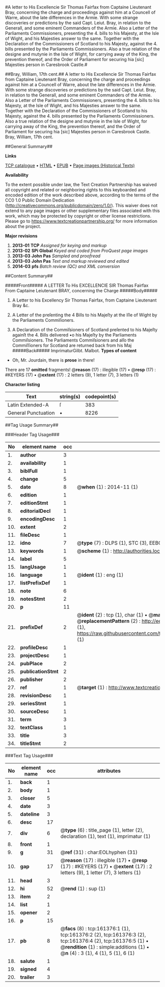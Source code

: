 #A letter to His Excellencie Sir Thomas Fairfax from Captaine Lieutenant Bray, concerning the charge and proceedings against him at a Councell of Warre, about the late differences in the Armie. With some strange discoveries or predictions by the said Capt. Leiut. Bray, in relation to the Generall, and some eminent Commanders of the Armie. Also a Letter of the Parliaments Commissioners, presenting the 4. bills to his Majesty, at the Isle of Wight, and his Majesties answer to the same. Together with the Declaration of the Commissioners of Scotland to his Majesty, against the 4. bills presented by the Parliaments Commissioners. Also a true relation of the designe and mutynie in the Isle of Wight, for carrying away of the King, the prevention thereof, and the Order of Parliament for securing hia [sic] Majesties person in Caresbrook Castle.#

##Bray, William, 17th cent.##
A letter to His Excellencie Sir Thomas Fairfax from Captaine Lieutenant Bray, concerning the charge and proceedings against him at a Councell of Warre, about the late differences in the Armie. With some strange discoveries or predictions by the said Capt. Leiut. Bray, in relation to the Generall, and some eminent Commanders of the Armie. Also a Letter of the Parliaments Commissioners, presenting the 4. bills to his Majesty, at the Isle of Wight, and his Majesties answer to the same. Together with the Declaration of the Commissioners of Scotland to his Majesty, against the 4. bills presented by the Parliaments Commissioners. Also a true relation of the designe and mutynie in the Isle of Wight, for carrying away of the King, the prevention thereof, and the Order of Parliament for securing hia [sic] Majesties person in Caresbrook Castle.
Bray, William, 17th cent.

##General Summary##

**Links**

[TCP catalogue](http://www.ota.ox.ac.uk/tcp/)  • 
[HTML](http://tei.it.ox.ac.uk/tcp/Texts-HTML/free/A77/A77281.html)  • 
[EPUB](http://tei.it.ox.ac.uk/tcp/Texts-EPUB/free/A77/A77281.epub) • 
[Page images (Historical Texts)](https://historicaltexts.jisc.ac.uk/eebo-99864237e)

**Availability**

To the extent possible under law, the Text Creation Partnership has waived all copyright and related or neighboring rights to this keyboarded and encoded edition of the work described above, according to the terms of the CC0 1.0 Public Domain Dedication (http://creativecommons.org/publicdomain/zero/1.0/). This waiver does not extend to any page images or other supplementary files associated with this work, which may be protected by copyright or other license restrictions. Please go to https://www.textcreationpartnership.org/ for more information about the project.

**Major revisions**

1. __2013-01__ __TCP__ *Assigned for keying and markup*
1. __2013-02__ __SPi Global__ *Keyed and coded from ProQuest page images*
1. __2013-03__ __John Pas__ *Sampled and proofread*
1. __2013-03__ __John Pas__ *Text and markup reviewed and edited*
1. __2014-03__ __pfs__ *Batch review (QC) and XML conversion*

##Content Summary##

#####Front#####
A LETTER To His EXCELLENCIE SIR Thomas Fairfax From Captaine Leiutenant BRAY, concerning the Charge 
#####Body#####

1. A Letter to his Excellency Sir Thomas Fairfax, from Captaine Lieutenant Bray &c.

1. A Letter of the preſenting the 4 Bills to his Majeſty at the Iſle of Wight by the Parliaments Commiſioners.

1. A Declaration of the Commiſsioners of Scotland preſented to his Majeſty againſt the 4. Bills delivered •o his Majeſty by the Parliaments Commiſsioners.
The Parliaments Commiſsioners and alſo the Commiſſioners for Scotland are returned back from his Maj
#####Back#####
ImprimaturGilbt. Malbot.
**Types of content**

  * Oh, Mr. Jourdain, there is **prose** in there!

There are 17 **omitted** fragments! 
 @__reason__ (17) : illegible (17)  •  @__resp__ (17) : #KEYERS (17)  •  @__extent__ (17) : 2 letters (9), 1 letter (7), 3 letters (1)

**Character listing**


|Text|string(s)|codepoint(s)|
|---|---|---|
|Latin Extended-A|ſ|383|
|General Punctuation|•|8226|

##Tag Usage Summary##

###Header Tag Usage###

|No|element name|occ|attributes|
|---|---|---|---|
|1.|__author__|3||
|2.|__availability__|1||
|3.|__biblFull__|1||
|4.|__change__|5||
|5.|__date__|8| @__when__ (1) : 2014-11 (1)|
|6.|__edition__|1||
|7.|__editionStmt__|1||
|8.|__editorialDecl__|1||
|9.|__encodingDesc__|1||
|10.|__extent__|2||
|11.|__fileDesc__|1||
|12.|__idno__|7| @__type__ (7) : DLPS (1), STC (3), EEBO-CITATION (1), PROQUEST (1), VID (1)|
|13.|__keywords__|1| @__scheme__ (1) : http://authorities.loc.gov/ (1)|
|14.|__label__|5||
|15.|__langUsage__|1||
|16.|__language__|1| @__ident__ (1) : eng (1)|
|17.|__listPrefixDef__|1||
|18.|__note__|6||
|19.|__notesStmt__|2||
|20.|__p__|11||
|21.|__prefixDef__|2| @__ident__ (2) : tcp (1), char (1)  •  @__matchPattern__ (2) : ([0-9\-]+):([0-9IVX]+) (1), (.+) (1)  •  @__replacementPattern__ (2) : http://eebo.chadwyck.com/downloadtiff?vid=$1&page=$2 (1), https://raw.githubusercontent.com/textcreationpartnership/Texts/master/tcpchars.xml#$1 (1)|
|22.|__profileDesc__|1||
|23.|__projectDesc__|1||
|24.|__pubPlace__|2||
|25.|__publicationStmt__|2||
|26.|__publisher__|2||
|27.|__ref__|1| @__target__ (1) : http://www.textcreationpartnership.org/docs/. (1)|
|28.|__revisionDesc__|1||
|29.|__seriesStmt__|1||
|30.|__sourceDesc__|1||
|31.|__term__|3||
|32.|__textClass__|1||
|33.|__title__|3||
|34.|__titleStmt__|2||


###Text Tag Usage###

|No|element name|occ|attributes|
|---|---|---|---|
|1.|__back__|1||
|2.|__body__|1||
|3.|__closer__|5||
|4.|__date__|3||
|5.|__dateline__|3||
|6.|__desc__|17||
|7.|__div__|6| @__type__ (6) : title_page (1), letter (2), declaration (1), text (1), imprimatur (1)|
|8.|__front__|1||
|9.|__g__|31| @__ref__ (31) : char:EOLhyphen (31)|
|10.|__gap__|17| @__reason__ (17) : illegible (17)  •  @__resp__ (17) : #KEYERS (17)  •  @__extent__ (17) : 2 letters (9), 1 letter (7), 3 letters (1)|
|11.|__head__|3||
|12.|__hi__|52| @__rend__ (1) : sup (1)|
|13.|__item__|2||
|14.|__list__|1||
|15.|__opener__|2||
|16.|__p__|15||
|17.|__pb__|8| @__facs__ (8) : tcp:161376:1 (1), tcp:161376:2 (2), tcp:161376:3 (2), tcp:161376:4 (2), tcp:161376:5 (1)  •  @__rendition__ (1) : simple:additions (1)  •  @__n__ (4) : 3 (1), 4 (1), 5 (1), 6 (1)|
|18.|__salute__|1||
|19.|__signed__|4||
|20.|__trailer__|3||
